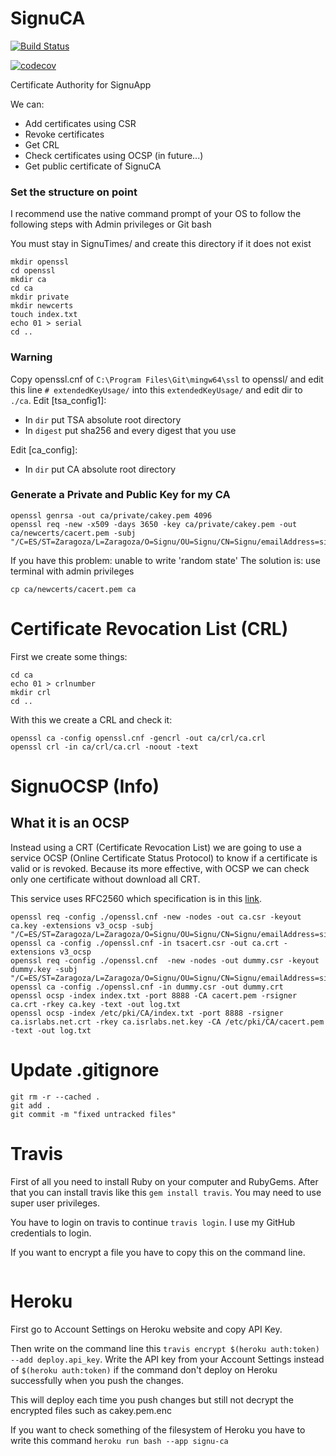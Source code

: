 # SignuCA

[![Build Status](https://travis-ci.com/marcosruiz/SignuCA.svg?branch=master)](https://travis-ci.com/marcosruiz/SignuCA)

[![codecov](https://codecov.io/gh/marcosruiz/SignuCA/branch/master/graph/badge.svg)](https://codecov.io/gh/marcosruiz/SignuCA)

Certificate Authority for SignuApp

We can:
 - Add certificates using CSR
 - Revoke certificates
 - Get CRL
 - Check certificates using OCSP (in future...)
 - Get public certificate of SignuCA

### Set the structure on point

I recommend use the native command prompt of your OS to follow the following steps with Admin privileges or Git bash

You must stay in SignuTimes/ and create this directory if it does not exist

~~~
mkdir openssl
cd openssl
mkdir ca
cd ca
mkdir private
mkdir newcerts
touch index.txt
echo 01 > serial
cd ..
~~~

### Warning

Copy openssl.cnf of `C:\Program Files\Git\mingw64\ssl` to openssl/ and edit this line `# extendedKeyUsage/` into this `extendedKeyUsage/` and edit dir to `./ca`.
Edit [tsa_config1]:

- In `dir` put TSA absolute root directory
- In `digest` put sha256 and every digest that you use

Edit [ca_config]:

- In `dir` put CA absolute root directory



### Generate a Private and Public Key for my CA

~~~
openssl genrsa -out ca/private/cakey.pem 4096
openssl req -new -x509 -days 3650 -key ca/private/cakey.pem -out ca/newcerts/cacert.pem -subj "/C=ES/ST=Zaragoza/L=Zaragoza/O=Signu/OU=Signu/CN=Signu/emailAddress=signu.app@gmail.com"
~~~

If you have this problem: unable to write 'random state'
The solution is: use terminal with admin privileges

~~~
cp ca/newcerts/cacert.pem ca
~~~

# Certificate Revocation List (CRL)

First we create some things:
~~~
cd ca
echo 01 > crlnumber
mkdir crl
cd ..
~~~

With this we create a CRL and check it:
~~~
openssl ca -config openssl.cnf -gencrl -out ca/crl/ca.crl
openssl crl -in ca/crl/ca.crl -noout -text
~~~

# SignuOCSP (Info)

## What it is an OCSP

Instead using a CRT (Certificate Revocation List) we are going to use a service OCSP (Online Certificate Status Protocol) to know if a certificate is valid or is revoked.
Because its more effective, with OCSP we can check only one certificate without download all CRT.

This service uses RFC2560 which specification is in this [link](https://www.ietf.org/rfc/rfc2560.txt).

~~~
openssl req -config ./openssl.cnf -new -nodes -out ca.csr -keyout ca.key -extensions v3_ocsp -subj "/C=ES/ST=Zaragoza/L=Zaragoza/O=Signu/OU=Signu/CN=Signu/emailAddress=signu.app@gmail.com"
openssl ca -config ./openssl.cnf -in tsacert.csr -out ca.crt -extensions v3_ocsp
openssl req -config ./openssl.cnf  -new -nodes -out dummy.csr -keyout dummy.key -subj "/C=ES/ST=Zaragoza/L=Zaragoza/O=Signu/OU=Signu/CN=Signu/emailAddress=signu.app@gmail.com"
openssl ca -config ./openssl.cnf -in dummy.csr -out dummy.crt
openssl ocsp -index index.txt -port 8888 -CA cacert.pem -rsigner ca.crt -rkey ca.key -text -out log.txt
openssl ocsp -index /etc/pki/CA/index.txt -port 8888 -rsigner ca.isrlabs.net.crt -rkey ca.isrlabs.net.key -CA /etc/pki/CA/cacert.pem -text -out log.txt
~~~


# Update .gitignore

~~~
git rm -r --cached .
git add .
git commit -m "fixed untracked files"
~~~

# Travis

First of all you need to install Ruby on your computer and RubyGems. After that you can install travis like this `gem install travis`. You may need to use super user privileges.

You have to login on travis to continue `travis login`. I use my GitHub credentials to login.

If you want to encrypt a file you have to copy this on the command line.

~~~
~~~


# Heroku

First go to Account Settings on Heroku website and copy API Key.

Then write on the command line this `travis encrypt $(heroku auth:token) --add deploy.api_key`. 
Write the API key from your Account Settings instead of `$(heroku auth:token)` if the command don't deploy on Heroku successfully when you push the changes.

This will deploy each time you push changes but still not decrypt the encrypted files such as cakey.pem.enc

If you want to check something of the filesystem of Heroku you have to write this command `heroku run bash --app signu-ca`

~~~





~~~
